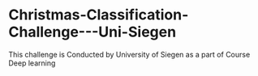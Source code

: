 # Christmas-Classification-Challenge---Uni-Siegen
This challenge is Conducted by University of Siegen as a part of Course Deep learning

